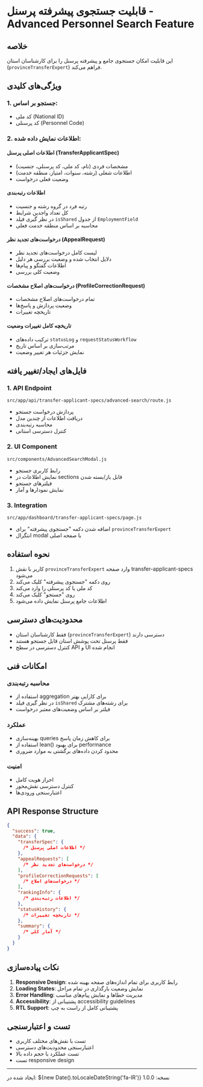 # قابلیت جستجوی پیشرفته پرسنل - Advanced Personnel Search Feature

## خلاصه

این قابلیت امکان جستجوی جامع و پیشرفته پرسنل را برای کارشناسان استان (`provinceTransferExpert`) فراهم می‌کند.

## ویژگی‌های کلیدی

### 1. جستجو بر اساس:

- کد ملی (National ID)
- کد پرسنلی (Personnel Code)

### 2. اطلاعات نمایش داده شده:

#### اطلاعات اصلی پرسنل (TransferApplicantSpec)

- مشخصات فردی (نام، کد ملی، کد پرسنلی، جنسیت)
- اطلاعات شغلی (رشته، سنوات، امتیاز، منطقه خدمت)
- وضعیت فعلی درخواست

#### اطلاعات رتبه‌بندی

- رتبه فرد در گروه رشته و جنسیت
- کل تعداد واجدین شرایط
- در نظر گیری فیلد `isShared` از جدول `EmploymentField`
- محاسبه بر اساس منطقه خدمت فعلی

#### درخواست‌های تجدید نظر (AppealRequest)

- لیست کامل درخواست‌های تجدید نظر
- دلایل انتخاب شده و وضعیت بررسی هر دلیل
- اطلاعات گفتگو و پیام‌ها
- وضعیت کلی بررسی

#### درخواست‌های اصلاح مشخصات (ProfileCorrectionRequest)

- تمام درخواست‌های اصلاح مشخصات
- وضعیت پردازش و پاسخ‌ها
- تاریخچه تغییرات

#### تاریخچه کامل تغییرات وضعیت

- ترکیب داده‌های `statusLog` و `requestStatusWorkflow`
- مرتب‌سازی بر اساس تاریخ
- نمایش جزئیات هر تغییر وضعیت

## فایل‌های ایجاد/تغییر یافته

### 1. API Endpoint

```
src/app/api/transfer-applicant-specs/advanced-search/route.js
```

- پردازش درخواست جستجو
- دریافت اطلاعات از چندین مدل
- محاسبه رتبه‌بندی
- کنترل دسترسی استانی

### 2. UI Component

```
src/components/AdvancedSearchModal.js
```

- رابط کاربری جستجو
- نمایش اطلاعات در sections قابل باز/بسته شدن
- فیلترهای جستجو
- نمایش نمودارها و آمار

### 3. Integration

```
src/app/dashboard/transfer-applicant-specs/page.js
```

- اضافه شدن دکمه "جستجوی پیشرفته" برای `provinceTransferExpert`
- انتگرال modal با صفحه اصلی

## نحوه استفاده

1. کاربر با نقش `provinceTransferExpert` وارد صفحه transfer-applicant-specs می‌شود
2. روی دکمه "جستجوی پیشرفته" کلیک می‌کند
3. کد ملی یا کد پرسنلی را وارد می‌کند
4. روی "جستجو" کلیک می‌کند
5. اطلاعات جامع پرسنل نمایش داده می‌شود

## محدودیت‌های دسترسی

- فقط کارشناسان استان (`provinceTransferExpert`) دسترسی دارند
- فقط پرسنل تحت پوشش استان قابل جستجو هستند
- کنترل دسترسی در سطح API و UI انجام شده

## امکانات فنی

### محاسبه رتبه‌بندی

- استفاده از aggregation برای کارایی بهتر
- در نظر گیری فیلد `isShared` برای رشته‌های مشترک
- فیلتر بر اساس وضعیت‌های معتبر درخواست

### عملکرد

- بهینه‌سازی queries برای کاهش زمان پاسخ
- استفاده از lean() برای بهبود performance
- محدود کردن داده‌های برگشتی به موارد ضروری

### امنیت

- احراز هویت کامل
- کنترل دسترسی نقش‌محور
- اعتبارسنجی ورودی‌ها

## API Response Structure

```json
{
  "success": true,
  "data": {
    "transferSpec": {
      /* اطلاعات اصلی پرسنل */
    },
    "appealRequests": [
      /* درخواست‌های تجدید نظر */
    ],
    "profileCorrectionRequests": [
      /* درخواست‌های اصلاح */
    ],
    "rankingInfo": {
      /* اطلاعات رتبه‌بندی */
    },
    "statusHistory": {
      /* تاریخچه تغییرات */
    },
    "summary": {
      /* آمار کلی */
    }
  }
}
```

## نکات پیاده‌سازی

1. **Responsive Design**: رابط کاربری برای تمام اندازه‌های صفحه بهینه شده
2. **Loading States**: نمایش وضعیت بارگذاری در تمام مراحل
3. **Error Handling**: مدیریت خطاها و نمایش پیام‌های مناسب
4. **Accessibility**: پشتیبانی از accessibility guidelines
5. **RTL Support**: پشتیبانی کامل از راست به چپ

## تست و اعتبارسنجی

- تست با نقش‌های مختلف کاربری
- اعتبارسنجی محدودیت‌های دسترسی
- تست عملکرد با حجم داده بالا
- تست responsive design

---

ایجاد شده در: ${new Date().toLocaleDateString('fa-IR')}
نسخه: 1.0.0
